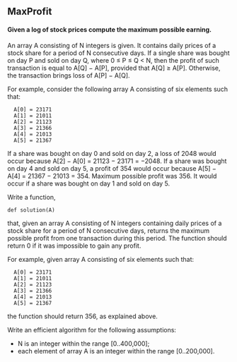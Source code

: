 ## MaxProfit
#### Given a log of stock prices compute the maximum possible earning.

An array A consisting of N integers is given. It contains daily prices of a stock share for a period of N consecutive days. If a single share was bought on day P and sold on day Q, where 0 ≤ P ≤ Q < N, then the profit of such transaction is equal to A[Q] − A[P], provided that A[Q] ≥ A[P]. Otherwise, the transaction brings loss of A[P] − A[Q].

For example, consider the following array A consisting of six elements such that:

      A[0] = 23171
      A[1] = 21011
      A[2] = 21123
      A[3] = 21366
      A[4] = 21013
      A[5] = 21367

If a share was bought on day 0 and sold on day 2, a loss of 2048 would occur because A[2] − A[0] = 21123 − 23171 = −2048. If a share was bought on day 4 and sold on day 5, a profit of 354 would occur because A[5] − A[4] = 21367 − 21013 = 354. Maximum possible profit was 356. It would occur if a share was bought on day 1 and sold on day 5.

Write a function,

    def solution(A)

that, given an array A consisting of N integers containing daily prices of a stock share for a period of N consecutive days, returns the maximum possible profit from one transaction during this period. The function should return 0 if it was impossible to gain any profit.

For example, given array A consisting of six elements such that:

      A[0] = 23171
      A[1] = 21011
      A[2] = 21123
      A[3] = 21366
      A[4] = 21013
      A[5] = 21367

the function should return 356, as explained above.

Write an efficient algorithm for the following assumptions:

* N is an integer within the range [0..400,000];
* each element of array A is an integer within the range [0..200,000].
